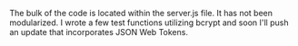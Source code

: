 The bulk of the code is located within the server.js file.  It has not been modularized.  I wrote a few test functions utilizing bcrypt and soon I'll push an update that incorporates JSON Web Tokens.
